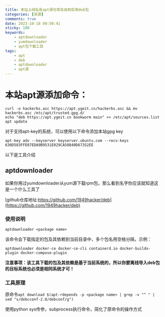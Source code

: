 ```yaml
---
title: 本站上线私有apt源仓库及自制实用deb包
categories: [资源]
comments: true
date: 2023-10-18 09:50:41
sticky: 100
keywords:
    - aptdownloader
    - yumdownloader
    - apt包下载工具
tags:
    - apt
    - deb
    - aptdownloader
    - apt源
---
```

# 本站apt源添加命令：

```shell
curl -o hackerbs.asc https://apt.ygeit.cn/hackerbs.asc && mv hackerbs.asc /etc/apt/trusted.gpg.d/
echo "deb https://apt.ygeit.cn bookworm main" >> /etc/apt/sources.list
apt update
```

对于支持apt-key的系统，可以使用以下命令添加本站gpg key

```shell
apt-key adv --keyserver keyserver.ubuntu.com --recv-keys 630D583FFE07EDA9B9531E029CA58840D67352EE
```

以下是工具介绍

<!-- more -->

## aptdownloader

如果你用过yumdownloader从yum源下载rpm包，那么看到名字你应该就知道这是一个什么工具了

[github仓库地址:https://github.com/1949hacker/deb](https://github.com/1949hacker/deb)

### 使用说明

`aptdownloader <package name>`

该命令会下载指定的包及其依赖到当前目录中，多个包名用空格分隔，示例：

`aptdownloader docker-ce docker-ce-cli containerd.io docker-buildx-plugin docker-compose-plugin`

**注意事项：该工具下载的包及其依赖是基于当前系统的，所以你要离线导入deb包的目标系统也必须是相同系统才可！**

### 工具原理

原命令`apt download $(apt-rdepends -p <package name> | grep -v "^ " | sed "s/debcconf-2.0/debconf/g")`

使用python sys传参，subprocess执行命令，简化了原命令的操作方式